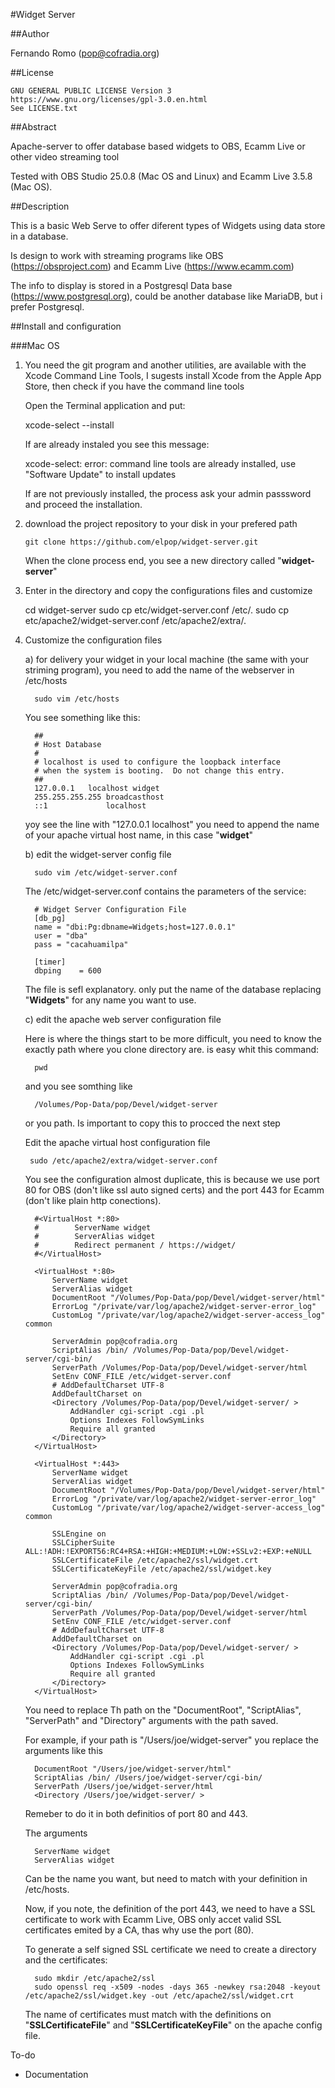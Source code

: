 #Widget Server

##Author

   Fernando Romo (pop@cofradia.org)

##License
     
    GNU GENERAL PUBLIC LICENSE Version 3
    https://www.gnu.org/licenses/gpl-3.0.en.html
    See LICENSE.txt
    
##Abstract

   Apache-server to offer database based widgets to OBS, Ecamm Live or other video streaming tool
   
   Tested with OBS Studio 25.0.8 (Mac OS and Linux) and Ecamm Live 3.5.8 (Mac OS).

##Description

   This is a basic Web Serve to offer diferent types of Widgets using data store in a database.
   
   Is design to work with streaming programs like OBS (https://obsproject.com) and Ecamm Live (https://www.ecamm.com)
   
   The info to display is stored in a Postgresql Data base (https://www.postgresql.org), could be another
   database like MariaDB, but i prefer Postgresql.
   
##Install and configuration
   
###Mac OS 
   
   1) You need the git program and another utilities, are available with the
      Xcode Command Line Tools, I sugests install Xcode from the Apple App Store,
      then check if you have the command line tools
         
      Open the Terminal application and put:
         
         xcode-select --install
            
      If are already instaled you see this message:
         
         xcode-select: error: command line tools are already installed, use "Software Update" to install updates
            
      If are not previously installed, the process ask your admin passsword and proceed the installation.
   
   2) download the project repository to your disk in your prefered path
      
          git clone https://github.com/elpop/widget-server.git
         
      When the clone process end, you see a new directory called "__widget-server__"
         
   3) Enter in the directory and copy the configurations files and customize
      
         cd widget-server
         sudo cp etc/widget-server.conf /etc/.
         sudo cp etc/apache2/widget-server.conf /etc/apache2/extra/.
         
   4) Customize the configuration files
   
      a) for delivery your widget in your local machine (the same with your striming program),
         you need to add the name of the webserver in /etc/hosts
         
            sudo vim /etc/hosts
            
         You see something like this:
         
            ##
            # Host Database
            #
            # localhost is used to configure the loopback interface
            # when the system is booting.  Do not change this entry.
            ##
            127.0.0.1	localhost widget
            255.255.255.255	broadcasthost
            ::1             localhost
            
         yoy see the line with "127.0.0.1	localhost" you need to append the name of your apache virtual host name, in this case "__widget__"
      
      b) edit the widget-server config file
         
            sudo vim /etc/widget-server.conf
            
         The /etc/widget-server.conf  contains the parameters of the service:
   
            # Widget Server Configuration File
            [db_pg]
            name = "dbi:Pg:dbname=Widgets;host=127.0.0.1"
            user = "dba"
            pass = "cacahuamilpa"
     
            [timer]
            dbping    = 600

         The file is sefl explanatory. only put the name of the database replacing "__Widgets__" for any name you want to use.
         
      c) edit the apache web server configuration file

         Here is where the things start to be more difficult, you need to know the exactly path where you clone directory are. is easy whit this command:
         
            pwd
         
         and you see somthing like
         
            /Volumes/Pop-Data/pop/Devel/widget-server
            
         or you path. Is important to copy this to procced the next step
            
         Edit the apache virtual host configuration file
      
           sudo /etc/apache2/extra/widget-server.conf
               
         You see the configuration almost duplicate, this is because we use port 80 for OBS (don't like ssl auto signed certs) and the port 443 for Ecamm (don't like plain http conections).
            
            #<VirtualHost *:80>
            #        ServerName widget
            #        ServerAlias widget
            #        Redirect permanent / https://widget/
            #</VirtualHost>
            
            <VirtualHost *:80>
                ServerName widget
                ServerAlias widget
                DocumentRoot "/Volumes/Pop-Data/pop/Devel/widget-server/html"
                ErrorLog "/private/var/log/apache2/widget-server-error_log"
                CustomLog "/private/var/log/apache2/widget-server-access_log" common
            
                ServerAdmin pop@cofradia.org
                ScriptAlias /bin/ /Volumes/Pop-Data/pop/Devel/widget-server/cgi-bin/
                ServerPath /Volumes/Pop-Data/pop/Devel/widget-server/html
                SetEnv CONF_FILE /etc/widget-server.conf
                # AddDefaultCharset UTF-8
                AddDefaultCharset on
                <Directory /Volumes/Pop-Data/pop/Devel/widget-server/ >
                    AddHandler cgi-script .cgi .pl
                    Options Indexes FollowSymLinks
                    Require all granted
                </Directory>
            </VirtualHost>
            
            <VirtualHost *:443>
                ServerName widget
                ServerAlias widget
                DocumentRoot "/Volumes/Pop-Data/pop/Devel/widget-server/html"
                ErrorLog "/private/var/log/apache2/widget-server-error_log"
                CustomLog "/private/var/log/apache2/widget-server-access_log" common
            
                SSLEngine on
                SSLCipherSuite ALL:!ADH:!EXPORT56:RC4+RSA:+HIGH:+MEDIUM:+LOW:+SSLv2:+EXP:+eNULL
                SSLCertificateFile /etc/apache2/ssl/widget.crt
                SSLCertificateKeyFile /etc/apache2/ssl/widget.key
            
                ServerAdmin pop@cofradia.org
                ScriptAlias /bin/ /Volumes/Pop-Data/pop/Devel/widget-server/cgi-bin/
                ServerPath /Volumes/Pop-Data/pop/Devel/widget-server/html
                SetEnv CONF_FILE /etc/widget-server.conf
                # AddDefaultCharset UTF-8
                AddDefaultCharset on
                <Directory /Volumes/Pop-Data/pop/Devel/widget-server/ >
                    AddHandler cgi-script .cgi .pl
                    Options Indexes FollowSymLinks
                    Require all granted
                </Directory>
            </VirtualHost>

         You need to replace Th path on the "DocumentRoot", "ScriptAlias", "ServerPath" and "Directory" arguments with the path saved.
         
         For example, if your path is "/Users/joe/widget-server" you replace the arguments like this
         
            DocumentRoot "/Users/joe/widget-server/html"
            ScriptAlias /bin/ /Users/joe/widget-server/cgi-bin/
            ServerPath /Users/joe/widget-server/html
            <Directory /Users/joe/widget-server/ >
            
         Remeber to do it in both definitios of port 80 and 443.
         
         The arguments
         
            ServerName widget
            ServerAlias widget

         Can be the name you want, but need to match with your definition in /etc/hosts.
         
         Now, if you note, the definition of the port 443, we need to have a SSL certificate to work with Ecamm Live, OBS only accet valid SSL certificates emited by a CA, thas why use the port (80).
         
         To generate a self signed SSL certificate we need to create a directory and the certificates:
         
            sudo mkdir /etc/apache2/ssl
            sudo openssl req -x509 -nodes -days 365 -newkey rsa:2048 -keyout /etc/apache2/ssl/widget.key -out /etc/apache2/ssl/widget.crt    

         The name of certificates must match with the definitions on "__SSLCertificateFile__" and "__SSLCertificateKeyFile__" on the apache config file.
         

To-do

   - Documentation

